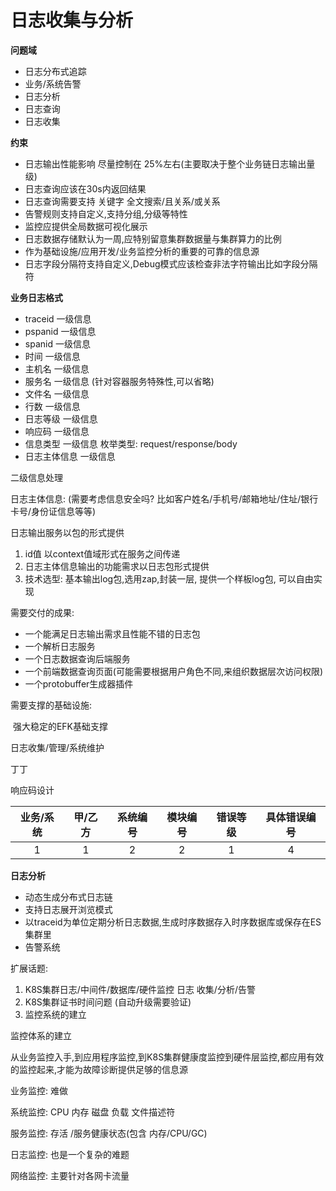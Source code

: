 # 日志收集与分析

**问题域**

- 日志分布式追踪
- 业务/系统告警
- 日志分析
- 日志查询
- 日志收集

**约束**

- 日志输出性能影响 尽量控制在 25%左右(主要取决于整个业务链日志输出量级)
- 日志查询应该在30s内返回结果
- 日志查询需要支持 关键字 全文搜索/且关系/或关系
- 告警规则支持自定义,支持分组,分级等特性
- 监控应提供全局数据可视化展示
- 日志数据存储默认为一周,应特别留意集群数据量与集群算力的比例
- 作为基础设施/应用开发/业务监控分析的重要的可靠的信息源
- 日志字段分隔符支持自定义,Debug模式应该检查非法字符输出比如字段分隔符



**业务日志格式**

- traceid   一级信息
- pspanid  一级信息
- spanid     一级信息
- 时间          一级信息
- 主机名      一级信息
- 服务名       一级信息  (针对容器服务特殊性,可以省略)
- 文件名       一级信息
- 行数           一级信息
- 日志等级   一级信息
- 响应码       一级信息
- 信息类型   一级信息 枚举类型: request/response/body
- 日志主体信息    一级信息



二级信息处理

日志主体信息: (需要考虑信息安全吗? 比如客户姓名/手机号/邮箱地址/住址/银行卡号/身份证信息等等)



日志输出服务以包的形式提供

1. id值 以context值域形式在服务之间传递
2. 日志主体信息输出的功能需求以日志包形式提供
3. 技术选型: 基本输出log包,选用zap,封装一层, 提供一个样板log包, 可以自由实现



需要交付的成果:

- 一个能满足日志输出需求且性能不错的日志包
- 一个解析日志服务
- 一个日志数据查询后端服务
- 一个前端数据查询页面(可能需要根据用户角色不同,来组织数据层次访问权限)
- 一个protobuffer生成器插件

需要支撑的基础设施:

​        强大稳定的EFK基础支撑



日志收集/管理/系统维护

丁丁



响应码设计

| 业务/系统 | 甲/乙方 | 系统编号 | 模块编号 | 错误等级 | 具体错误编号 |
| :-------: | :-----: | :------: | :------: | :------: | :----------: |
|     1     |    1    |    2     |    2     |    1     |      4       |



**日志分析**

- 动态生成分布式日志链
- 支持日志展开浏览模式
- 以traceid为单位定期分析日志数据,生成时序数据存入时序数据库或保存在ES集群里
- 告警系统





扩展话题:

1. K8S集群日志/中间件/数据库/硬件监控    日志 收集/分析/告警
2. K8S集群证书时间问题 (自动升级需要验证)
3. 监控系统的建立



监控体系的建立

从业务监控入手,到应用程序监控,到K8S集群健康度监控到硬件层监控,都应用有效的监控起来,才能为故障诊断提供足够的信息源

业务监控:  难做

系统监控: CPU  内存  磁盘  负载  文件描述符

服务监控:  存活 /服务健康状态(包含 内存/CPU/GC)

日志监控: 也是一个复杂的难题

网络监控: 主要针对各网卡流量